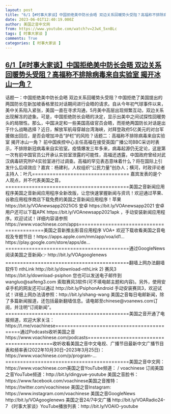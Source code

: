 ```yaml
---
layout: post
title: "6/1【#时事大家谈】中国拒绝美中防长会晤 双边关系回暖势头受阻？高福称不排除病毒来自实验室 揭开冰山一角？"
date: 2023-06-01T12:40:19.000Z
author: 美国之音中文网
from: https://www.youtube.com/watch?v=2JwX_5xnBLc
tags: [ 时事大家谈 ]
comments: True
categories: [ 时事大家谈 ]
---
```

<!--1685623219000-->
[6/1【#时事大家谈】中国拒绝美中防长会晤 双边关系回暖势头受阻？高福称不排除病毒来自实验室 揭开冰山一角？](https://www.youtube.com/watch?v=2JwX_5xnBLc)
------

<div>
话题一：中国拒绝美中防长会晤 双边关系回暖势头受阻？中国拒绝了美国提出的两国防长在新加坡香格里拉对话期间进行会晤的请求。自从今年初气球事件以来，美中关系陷入紧张，美国一直在寻求沟通，5月美中高层出现频繁互动，双边关系出现解冻的迹象。可是，中国拒绝防长会晤的决定，显示出美中之间试探性回暖势头的局限性。那么，中国决定和一些美国高级官员会晤，而拒绝两国防长对话是出于什么战略选择？近日，解放军航母穿越台湾海峡，对拜登政府5亿美元的对台军援做出回应，是否会增加冲击“护栏”的风险？话题二：高福称不排除病毒来自实验室 揭开冰山一角？ 前中国疾控中心主任高福在接受英国广播公司BBC采访时表示，不排除新冠病毒来自实验室。疫情爆发三年多来，病毒起源仍无定论，这是第一次有前中国官员公开承认实验室泄露的可能性，高福还透露，中国政府曾经对武汉病毒研究所P4实验室进行过调查。高福的罕见表态意味着什么？将在国际上引发什么后续效应？嘉宾：杨建利，人权组织“公民力量”创办人；横河，时政评论者主持人：叶凡=================================    嘉宾发表的是个人观点，并不代表美国之音。  ==========================================美国之音新闻应用程序美国之音新闻应用程序全新改版，让您快速掌握新闻与资讯！欢迎通过苹果、谷歌应用程序商店下载免费的美国之音新闻应用程序！苹果 https://bit.ly/VOAnewsapp2021iOS 安卓 https://bit.ly/VOAnewsapp2021 安卓用户还可以下载APK https://bit.ly/VOAnewsapp2021apk ，手动安装新闻应用程序。欢迎试试！详细内容请参照 https://www.voachinese.com/apps==========================================美国之音新推出影音应用程序 VOA+ 欢迎下载收看美国之音电视及专题节目！https://apps.apple.com/mm/app/voa/id1... https://play.google.com/store/apps/de... ==========================================通过GoogleNews 阅读美国之音新闻👉 http://bit.ly/VOAgooglenews ==========================================翻墙上网办法翻墙软件1) nthLink http://bit.ly/download-nthLink 2) 赛风3 https://bit.ly/download-psiphon 您也可以发送电子邮件到 wangluo@saifeng3.com 索取赛风3软件(可不填电邮主题和内容)。另外，使用安卓手机的网友还可以通过 http://bit.ly/PsiphonAndroid 手动安装赛凤3，欢迎试试！详细上网办法请参照：http://bit.ly/shang-wang 美国之音每日电邮新闻，除了多篇新闻报道，还包括最新翻墙信息。请电邮至chinese@voanews.com订阅，并注明“订阅新闻”。==========================================美国之音开通了电报频道，欢迎大家关注：https://t.me/voachinese==========================================通过Podcasts收听美国之音https://www.voachinese.com/podcasts==========================================收听收看美国之音中文电视、广播节目最新中文广播节目表和频率表(2022年10月30日–2023年3月25日)​：https://www.voachinese.com/p/program-... ==========================================美国之音中文网： https://www.voachinese.com美国之音YouTube频道：   / voachinese  订阅美国之音YouTube频道：http://bit.ly/dingyue-youtube 美国之音脸书：https://www.facebook.com/voachinese美国之音推特：https://twitter.com/voachinese 美国之音Instagram: https://www.instagram.com/voachinese 美国之音GoogleNews  http://bit.ly/VOAgooglenews 美国之音24/7中文广播 http://bit.ly/VOARadio24-7 《时事大家谈》YouTube播放列表：http://bit.ly/VOAIO-youtube
</div>

